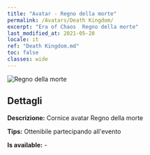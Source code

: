 ```yaml
---
title: "Avatar - Regno della morte"
permalink: /Avatars/Death Kingdom/
excerpt: "Era of Chaos  Regno della morte"
last_modified_at: 2021-05-28
locale: it
ref: "Death Kingdom.md"
toc: false
classes: wide
---
```

 ![Regno della morte](/images/a/avatarFrame_86.png)

## Dettagli

 **Descrizione:** Cornice avatar Regno della morte 

 **Tips:** Ottenibile partecipando all'evento 

 **Is available:**  - 


